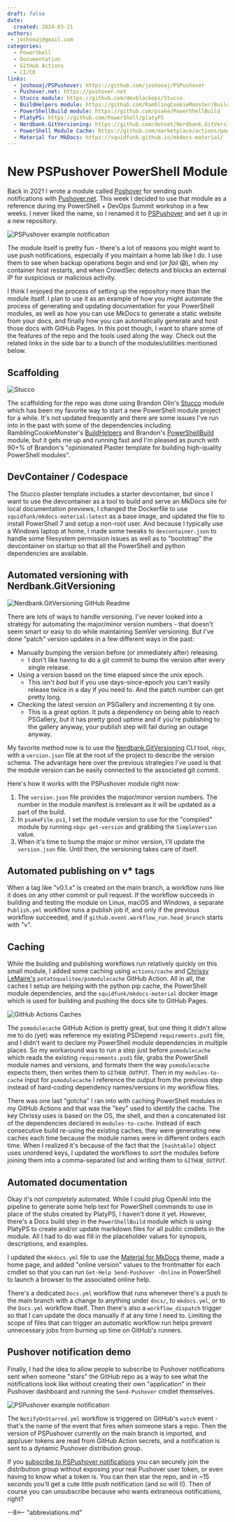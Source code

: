 ```yaml
---
draft: false
date:
  created: 2024-03-21
authors:
 - joshooaj@gmail.com
categories:
  - PowerShell
  - Documentation
  - GitHub Actions
  - CI/CD
links:
  - joshooaj/PSPushover: https://github.com/joshooaj/PSPushover
  - Pushover.net: https://pushover.net
  - Stucco module: https://github.com/devblackops/Stucco
  - BuildHelpers module: https://github.com/RamblingCookieMonster/BuildHelpers
  - PowerShellBuild module: https://github.com/psake/PowerShellBuild
  - PlatyPS: https://github.com/PowerShell/platyPS
  - Nerdbank.GitVersioning: https://github.com/dotnet/Nerdbank.GitVersioning
  - PowerShell Module Cache: https://github.com/marketplace/actions/powershell-module-cache
  - Material for MkDocs: https://squidfunk.github.io/mkdocs-material/
---
```


# New PSPushover PowerShell Module

Back in 2021 I wrote a module called [Poshover](https://github.com/joshooaj/Poshover)
for sending push notifications with [Pushover.net](https://pushover.net). This
week I decided to use that module as a reference during my PowerShell + DevOps Summit
workshop in a few weeks. I never liked the name, so I renamed it to [PSPushover](https://www.joshooaj.com/PSPushover/)
and set it up in a new repository.

<!-- more -->

![PSPushover example notification](./pspushover_docs.png)

The module itself is pretty fun - there's a lot of reasons you might want to use
push notifications, especially if you maintain a home lab like I do. I use them
to see when backup operations begin and end (_or fail_ 😱), when my container
host restarts, and when CrowdSec detects and blocks an external IP for suspicious
or malicious activity.

I think I enjoyed the process of setting up the repository more than the
module itself. I plan to use it as an example of how you might automate the
process of generating and updating documentation for your PowerShell modules,
as well as how you can use MkDocs to generate a static website from your docs,
and finally how you can automatically generate and host those docs with GitHub
Pages. In this post though, I want to share some of the features of the repo
and the tools used along the way. Check out the related links in the side bar
to a bunch of the modules/utilities mentioned below.

## Scaffolding

![Stucco](./stucco.png)

The scaffolding for the repo was done using Brandon Olin's [Stucco](https://github.com/devblackops/Stucco)
module which has been my favorite way to start a new PowerShell module project
for a while. It's not updated frequently and there are some issues I've run into
in the past with some of the dependencies including RamblingCookieMonster's [BuildHelpers](https://github.com/RamblingCookieMonster/BuildHelpers)
and Brandon's [PowerShellBuild](https://github.com/psake/PowerShellBuild) module,
but it gets me up and running fast and I'm pleased as punch with 90+% of Brandon's
"opinionated Plaster template for building high-quality PowerShell modules".

## DevContainer / Codespace

The Stucco plaster template includes a starter devcontainer, but since I want to
use the devcontainer as a tool to build and serve an MkDocs site for local
documentation previews, I changed the Dockerfile to use `squidfunk/mkdocs-material:latest`
as a base image, and updated the file to install PowerShell 7 and setup a non-root
user. And because I typically use a Windows laptop at home, I made some tweaks to
`devcontainer.json` to handle some filesystem permission issues as well as to
"bootstrap" the devcontainer on startup so that all the PowerShell and python
dependencies are available.

## Automated versioning with Nerdbank.GitVersioning

![Nerdbank.GitVersioning GitHub Readme](./nbgv.png)

There are lots of ways to handle versioning. I've never looked into a strategy for
automating the major/minor version numbers - that doesn't seem smart or easy to
do while maintaining SemVer versioning. But I've done "patch" version updates in
a few different ways in the past:

- Manually bumping the version before (or immediately after) releasing.
   - I don't like having to do a git commit to bump the version after every single release.
- Using a version based on the time elapsed since the unix epoch.
   - This isn't _bad_ but if you use days-since-epoch you can't easily release twice in a day if you need to. And the patch number can get pretty long.
- Checking the latest version on PSGallery and incrementing it by one.
   - This is a great option. It puts a dependency on being able to reach PSGallery, but it has pretty good uptime and if you're publishing to the gallery anyway, your publish step will fail during an outage anyway.

My favorite method now is to use the [Nerdbank.GitVersioning](https://github.com/dotnet/Nerdbank.GitVersioning)
CLI tool, `nbgv`, with a `version.json` file at the root of the project to describe
the version schema. The advantage here over the previous strategies I've used is
that the module version can be easily connected to the associated git commit.

Here's how it works with the PSPushover module right now:

1. The `version.json` file provides the major/minor version numbers. The number in the module manifest is irrelevant as it will be updated as a part of the build.
2. In `psakeFile.ps1`, I set the module version to use for the "compiled" module by running `nbgv get-version` and grabbing the `SimpleVersion` value.
3. When it's time to bump the major or minor version, I'll update the `version.json` file. Until then, the versioning takes care of itself.

## Automated publishing on v* tags

When a tag like "v0.1.x" is created on the main branch, a workflow runs like it
does on any other commit or pull request. If the workflow succeeds in building
and testing the module on Linux, macOS and Windows, a separate `Publish.yml`
workflow runs a publish job if, and only if the previous workflow succeeded, and
if `github.event.workflow_run.head_branch` starts with "v".

## Caching

While the building and publishing workflows run relatively quickly on this small
module, I added some caching using `actions/cache` and [Chrissy LeMaire's](https://github.com/potatoqualitee)
`potatoqualitee/psmodulecache` GitHub Action. All in all, the caches I setup are
helping with the python pip cache, the PowerShell module dependencies, and the
`squidfunk/mkdocs-material` docker image which is used for building and pushing
the docs site to GitHub Pages.

![GitHub Actions Caches](./caches.png)

The `psmodulecache` GitHub Action is pretty great, but one thing it didn't allow
me to do (yet) was reference my existing PSDepend `requirements.psd1` file, and
I didn't want to declare my PowerShell module dependencies in multiple places.
So my workaround was to run a step just before `psmodulecache` which reads the
existing `requirements.psd1` file, grabs the PowerShell module names and versions,
and formats them the way `psmodulecache` expects them, then writes them to
`GITHUB_OUTPUT`. Then in my `modules-to-cache` input for `psmodulecache` I reference
the output from the previous step instead of hard-coding dependency names/versions
in my workflow files.

There was one last "gotcha" I ran into with caching PowerShell modules in my GitHub
Actions and that was the "key" used to identify the cache. The key Chrissy uses
is based on the OS, the shell, and then a concatenated list of the dependencies
declared in `modules-to-cache`. Instead of each consecutive build re-using the existing
caches, they were generating new caches each time because the module names were
in different orders each time. When I realized it's because of the fact that the
`[hashtable]` object uses unordered keys, I updated the workflows to _sort_ the
modules before joining them into a comma-separated list and writing them to
`GITHUB_OUTPUT`.

## Automated documentation

Okay it's not _completely_ automated. While I could plug OpenAI into the pipeline
to generate some help text for PowerShell commands to use in place of the stubs
created by PlatyPS, I haven't done it yet. However, there's a Docs build step
in the `PowerShellBuild` module which is using PlatyPS to create and/or update
markdown files for all public cmdlets in the module. All I had to do was fill
in the placeholder values for synopsis, descriptions, and examples.

I updated the `mkdocs.yml` file to use the [Material for MkDocs](https://squidfunk.github.io/mkdocs-material/)
theme, made a home page, and added "online version" values to the frontmatter
for each cmdlet so that you can run `Get-Help Send-Pushover -Online` in PowerShell
to launch a browser to the associated online help.

There's a dedicated `Docs.yml` workflow that runs whenever there's a push to the
main branch with a change to anything under `docs/`, to `mkdocs.yml`, or to the
`Docs.yml` workflow itself. Then there's also a `workflow_dispatch` trigger so that
I can update the docs manually if at any time I need to. Limiting the scope of
files that can trigger an automatic workflow run helps prevent unnecessary jobs
from burning up time on GitHub's runners.

## Pushover notification demo

Finally, I had the idea to allow people to subscribe to Pushover notifications
sent when someone "stars" the GitHub repo as a way to see what the notifications
look like without creating their own "application" in their Pushover dashboard
and running the `Send-Pushover` cmdlet themselves.

![PSPushover example notification](./example-notification.jpg)

The `NotifyOnStarred.yml` workflow is triggered on GitHub's `watch` event - that's
the name of the event that fires when someone stars a repo. Then the version of
PSPushover currently on the main branch is imported, and app/user tokens are read
from GitHub Action secrets, and a notification is sent to a dynamic Pushover
distribution group.

If you [subscribe to PSPushover notifications](https://pushover.net/subscribe/PSPushover-2hw5raj6uqr5dsw)
you can securely join the distribution group without exposing your real Pushover
user token, or even having to know what a token is. You can then star the repo,
and in ~15 seconds you'll get a cute little push notification (and so will I!).
Then of course you can unsubscribe because who wants extraneous notifications, right?

--8<-- "abbreviations.md"
